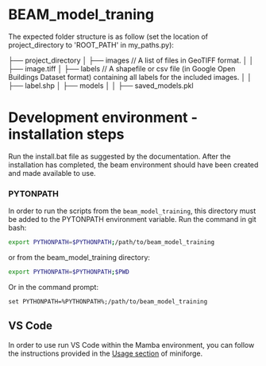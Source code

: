 # BEAM_model_traning

The expected folder structure is as follow (set the location of project_directory to 'ROOT_PATH' in my_paths.py):

├── project_directory
│ ├── images // A list of files in GeoTIFF format.
│ │ ├── image.tiff
│ ├── labels // A shapefile or csv file (in Google Open Buildings Dataset format) containing all labels for the included images.
│ │ ├── label.shp
│ ├── models
│ │ ├── saved_models.pkl

# Development environment - installation steps

Run the install.bat file as suggested by the documentation. After the installation has completed, the beam environment should have been created and made available to use.

### PYTONPATH

In order to run the scripts from the `beam_model_training`, this directory must be added to the PYTONPATH environment variable. Run the command in git bash:

```bash
export PYTHONPATH=$PYTHONPATH;/path/to/beam_model_training
```

or from the beam_model_training directory:

```bash
export PYTHONPATH=$PYTHONPATH;$PWD
```

Or in the command prompt:

```shell
set PYTHONPATH=%PYTHONPATH%;/path/to/beam_model_training
```

## VS Code

In order to use run VS Code within the Mamba environment, you can follow the instructions provided in the [Usage section](https://github.com/conda-forge/miniforge#usage) of miniforge.
